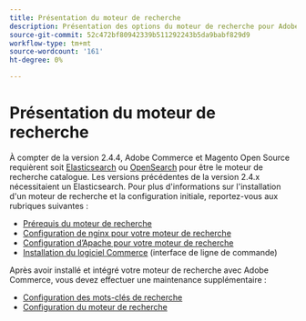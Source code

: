 ```yaml
---
title: Présentation du moteur de recherche
description: Présentation des options du moteur de recherche pour Adobe Commerce et Magento Open Source.
source-git-commit: 52c472bf80942339b511292243b5da9babf829d9
workflow-type: tm+mt
source-wordcount: '161'
ht-degree: 0%

---
```



# Présentation du moteur de recherche

À compter de la version 2.4.4, Adobe Commerce et Magento Open Source requièrent soit [Elasticsearch] ou [OpenSearch] pour être le moteur de recherche catalogue. Les versions précédentes de la version 2.4.x nécessitaient un Elasticsearch. Pour plus d&#39;informations sur l&#39;installation d&#39;un moteur de recherche et la configuration initiale, reportez-vous aux rubriques suivantes :

- [Prérequis du moteur de recherche]
- [Configuration de nginx pour votre moteur de recherche]
- [Configuration d’Apache pour votre moteur de recherche]
- [Installation du logiciel Commerce] (interface de ligne de commande)

Après avoir installé et intégré votre moteur de recherche avec Adobe Commerce, vous devez effectuer une maintenance supplémentaire :

- [Configuration des mots-clés de recherche](search-stopwords.md)
- [Configuration du moteur de recherche](configure-search-engine.md)

<!-- Link Definitions -->

[Prérequis du moteur de recherche]: https://devdocs.magento.com/guides/v2.4/install-gde/prereq/elasticsearch.html
[Configuration de nginx pour votre moteur de recherche]: https://devdocs.magento.com/guides/v2.4/install-gde/prereq/es-config-nginx.html
[Configuration d’Apache pour votre moteur de recherche]: https://devdocs.magento.com/guides/v2.4/install-gde/prereq/es-config-apache.html
[Elasticsearch]: https://www.elastic.co
[Elasticsearch documentation]: https://www.elastic.co/guide/en/elasticsearch/reference/current/index.html
[Installation du logiciel Commerce]: https://devdocs.magento.com/guides/v2.4/install-gde/install/cli/install-cli-install.html
[OpenSearch]: https://opensearch.org/docs/latest/opensearch/install/index/
